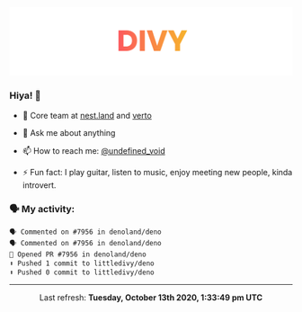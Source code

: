 
![](https://github.com/divy-work/divy-work/raw/master/assets/divy.png)

### Hiya! 👋

- 🔭 Core team at [nest.land](https://github.com/nestdotland/nest.land) and [verto](https://github.com/useverto/verto)

- 💬 Ask me about anything

- 📫 How to reach me: [@undefined_void](https://instagram.com/divy.exe)

- ⚡ Fun fact: I play guitar, listen to music, enjoy meeting new people, kinda introvert.

### 🗣 My activity:

```
🗣 Commented on #7956 in denoland/deno
🗣 Commented on #7956 in denoland/deno
💪 Opened PR #7956 in denoland/deno
⬆️ Pushed 1 commit to littledivy/deno
⬆️ Pushed 0 commit to littledivy/deno
```

------------
<p align="center">Last refresh: <b>Tuesday, October 13th 2020, 1:33:49 pm UTC</b></p>
